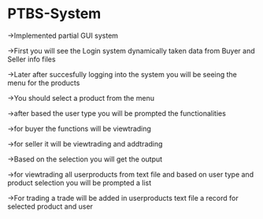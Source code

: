 # PTBS-System
->Implemented partial GUI system

->First you will see the Login system dynamically taken data from Buyer and Seller info files

->Later after succesfully logging into the system you will be seeing the menu for the products

->You should select a product from the menu

->after based the user type you will be prompted the functionalities

->for buyer the functions will be viewtrading 

->for seller it will be viewtrading and addtrading

->Based on the selection you will get the output

->for viewtrading all userproducts from text file and based on user type and product selection you will be prompted a list

->For trading a trade will be added in userproducts text file a record for selected product and user 
